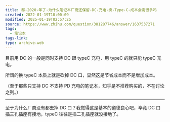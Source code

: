 ```yaml
---
title: 都-2020-年了-为什么笔记本厂商还保留-DC-充电-换-Type-C-成本会高很多吗
created: 2022-01-19T10:00:09
modified: 2025-01-19T02:57:25
source: https://www.zhihu.com/question/381287746/answer/1637537271
tags:
  - 笔记本
tags-link: 
type: archive-web
---
```


目前用 DC 的一般是同时支持 DC 跟 typeC 充电，用 typeC 的就只能 typeC 充电。

所谓的换 typeC 本质上就是砍掉 DC 口，显然这是节省成本而不是增加成本。

（至于那些只支持 DC 不支持 PD 充电的笔记本，知乎是不推荐购买的，不在讨论之列。）

---

至于为什么厂商没有都去掉 DC 口？我觉得这是基本的道德良心吧，毕竟 DC 口插三孔插座有接地，typeC 往往是插二孔插座就没接地了。
